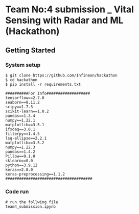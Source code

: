 # Team No:4 submission _ Vital Sensing with Radar and ML (Hackathon)




## Getting Started

### System setup
```shell
$ git clone https://github.com/Infineon/hackathon
$ cd hackathon
$ pip install -r requirements.txt

##########For Info###################
tensorflow==2.7.0
seaborn==0.11.2
scipy==1.7.3
scikit-learn==1.0.2
pandas==1.3.4
numpy==1.22.1
matplotlib==3.5.1
ifxdaq==3.0.1
filterpy==1.4.5
lsq-ellipse==2.2.1
matplotlib==3.5.2
numpy==1.22.3
pandas==1.4.2
Pillow==9.1.0
sklearn==0.0
python==3.9.12
keras==2.8.0                    
keras-preprocessing==1.1.2
######################################
```

### Code run
```
# run the follwing file
team4_submission.ipynb
```